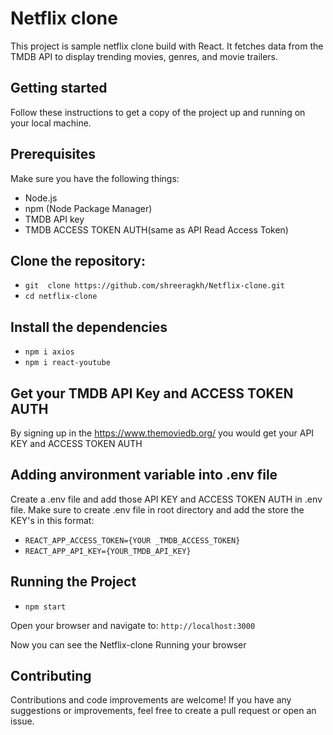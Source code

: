 # Netflix clone

This project is sample netflix clone build with React. It fetches data from the TMDB API to display trending movies, genres, and movie trailers.

## Getting started

Follow these instructions to get a copy of the project up and running on your local machine.

## Prerequisites

Make sure you have the following things:

- Node.js
- npm (Node Package Manager)
- TMDB API key
- TMDB ACCESS TOKEN AUTH(same as API Read Access Token)

## **Clone the repository:**

- ```git  clone https://github.com/shreeragkh/Netflix-clone.git```
- ```cd netflix-clone```

## Install the dependencies

- ```npm i axios```
- ```npm i react-youtube```

## Get your TMDB API Key and ACCESS TOKEN AUTH

By signing up in the https://www.themoviedb.org/ you would get your API KEY and ACCESS TOKEN AUTH

## Adding anvironment variable into .env file

Create a .env file and add those API KEY and ACCESS TOKEN AUTH in .env file. Make sure to create .env file in root directory and add the store the KEY's in this format:

- ```REACT_APP_ACCESS_TOKEN={YOUR _TMDB_ACCESS_TOKEN}```
- ```REACT_APP_API_KEY={YOUR_TMDB_API_KEY}```

## Running the Project

- ```npm start```

Open your browser and navigate to:
```http://localhost:3000```

Now you can see the Netflix-clone Running your browser

## Contributing

Contributions and code improvements are welcome! If you have any suggestions or improvements, feel free to create a pull request or open an issue.